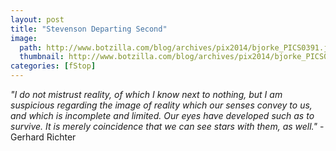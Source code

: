 ```yaml
---
layout: post
title: "Stevenson Departing Second"
image:
  path: http://www.botzilla.com/blog/archives/pix2014/bjorke_PICS0391.jpg
  thumbnail: http://www.botzilla.com/blog/archives/pix2014/bjorke_PICS0391.jpg
categories: [fStop]
---
```


<p class="well"><i>"I do not mistrust reality, of which I know next to nothing, but I am suspicious regarding the image of reality which our senses convey to us, and which is incomplete and limited. Our eyes have developed such as to survive. It is merely coincidence that we can see stars with them, as well."</i> - Gerhard Richter</p>
